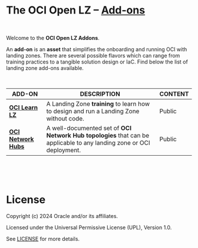 # **The OCI Open LZ &ndash; [Add-ons](#)**

&nbsp; 

Welcome to the **OCI Open LZ Addons**.  

An **add-on** is an **asset** that simplifies the onboarding and running OCI with landing zones. There are several possible flavors which can range from training practices to a tangible solution design or IaC. Find below the list of landing zone add-ons available.

&nbsp; 

| ADD-ON  | DESCRIPTION | CONTENT |
|---|---|---|
| **[OCI Learn LZ](/addons/oci-learn-lz/readme.md)**| A Landing Zone **training** to learn how to design and run a Landing Zone without code. | Public |
| **[OCI Network Hubs](/addons/oci-hub-models/readme.md)** | A well-documented set of **OCI Network Hub topologies** that can be applicable to any landing zone or OCI deployment. | Public | 



&nbsp; 

&nbsp; 

# License

Copyright (c) 2024 Oracle and/or its affiliates.

Licensed under the Universal Permissive License (UPL), Version 1.0.

See [LICENSE](LICENSE) for more details.
